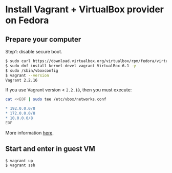 # Install Vagrant + VirtualBox provider on Fedora

## Prepare your computer

Step1: disable secure boot.

```sh
$ sudo curl https://download.virtualbox.org/virtualbox/rpm/fedora/virtualbox.repo -o /etc/yum.repos.d/virtualbox.repo 
$ sudo dnf install kernel-devel vagrant VirtualBox-6.1 -y
$ sudo /sbin/vboxconfig
$ vagrant --version
Vagrant 2.2.16
```

If you use Vagrant version < `2.2.18`, then you must execute:

```sh
cat <<EOF | sudo tee /etc/vbox/networks.conf

* 192.0.0.0/8
* 172.0.0.0/8
* 10.0.0.0/8
EOF
```

More information [here](https://github.com/Yohnah-org/Docker/issues/3#issuecomment-951118532).

## Start and enter in guest VM

```sh
$ vagrant up
$ vagrant ssh
```

